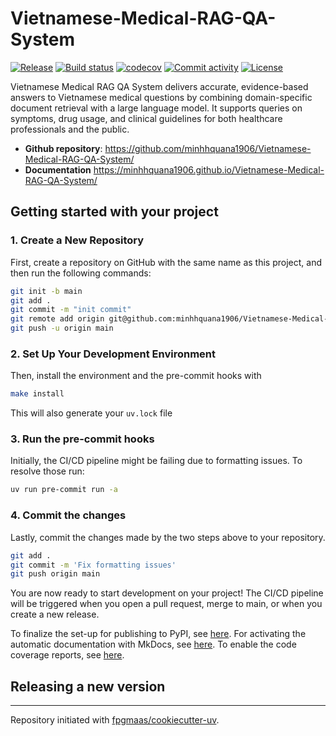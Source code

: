 # Vietnamese-Medical-RAG-QA-System

[![Release](https://img.shields.io/github/v/release/minhhquana1906/Vietnamese-Medical-RAG-QA-System)](https://img.shields.io/github/v/release/minhhquana1906/Vietnamese-Medical-RAG-QA-System)
[![Build status](https://img.shields.io/github/actions/workflow/status/minhhquana1906/Vietnamese-Medical-RAG-QA-System/main.yml?branch=main)](https://github.com/minhhquana1906/Vietnamese-Medical-RAG-QA-System/actions/workflows/main.yml?query=branch%3Amain)
[![codecov](https://codecov.io/gh/minhhquana1906/Vietnamese-Medical-RAG-QA-System/branch/main/graph/badge.svg)](https://codecov.io/gh/minhhquana1906/Vietnamese-Medical-RAG-QA-System)
[![Commit activity](https://img.shields.io/github/commit-activity/m/minhhquana1906/Vietnamese-Medical-RAG-QA-System)](https://img.shields.io/github/commit-activity/m/minhhquana1906/Vietnamese-Medical-RAG-QA-System)
[![License](https://img.shields.io/github/license/minhhquana1906/Vietnamese-Medical-RAG-QA-System)](https://img.shields.io/github/license/minhhquana1906/Vietnamese-Medical-RAG-QA-System)

Vietnamese Medical RAG QA System delivers accurate, evidence-based answers to Vietnamese medical questions by combining domain-specific document retrieval with a large language model. It supports queries on symptoms, drug usage, and clinical guidelines for both healthcare professionals and the public.

- **Github repository**: <https://github.com/minhhquana1906/Vietnamese-Medical-RAG-QA-System/>
- **Documentation** <https://minhhquana1906.github.io/Vietnamese-Medical-RAG-QA-System/>

## Getting started with your project

### 1. Create a New Repository

First, create a repository on GitHub with the same name as this project, and then run the following commands:

```bash
git init -b main
git add .
git commit -m "init commit"
git remote add origin git@github.com:minhhquana1906/Vietnamese-Medical-RAG-QA-System.git
git push -u origin main
```

### 2. Set Up Your Development Environment

Then, install the environment and the pre-commit hooks with

```bash
make install
```

This will also generate your `uv.lock` file

### 3. Run the pre-commit hooks

Initially, the CI/CD pipeline might be failing due to formatting issues. To resolve those run:

```bash
uv run pre-commit run -a
```

### 4. Commit the changes

Lastly, commit the changes made by the two steps above to your repository.

```bash
git add .
git commit -m 'Fix formatting issues'
git push origin main
```

You are now ready to start development on your project!
The CI/CD pipeline will be triggered when you open a pull request, merge to main, or when you create a new release.

To finalize the set-up for publishing to PyPI, see [here](https://fpgmaas.github.io/cookiecutter-uv/features/publishing/#set-up-for-pypi).
For activating the automatic documentation with MkDocs, see [here](https://fpgmaas.github.io/cookiecutter-uv/features/mkdocs/#enabling-the-documentation-on-github).
To enable the code coverage reports, see [here](https://fpgmaas.github.io/cookiecutter-uv/features/codecov/).

## Releasing a new version



---

Repository initiated with [fpgmaas/cookiecutter-uv](https://github.com/fpgmaas/cookiecutter-uv).

